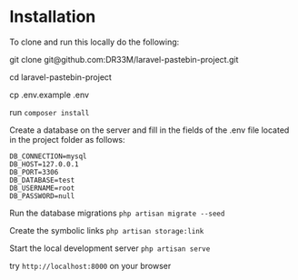 <h1>Installation</h1>
<p>To clone and run this locally do the following:</p>
<p>git clone git@github.com:DR33M/laravel-pastebin-project.git</p>
<p>cd laravel-pastebin-project</p>
<p>cp .env.example .env</p>
<p>run <code>composer install</code></p>
<p>Create a database on the server and fill in the fields of the .env file located in the project folder as follows:</p>


```
DB_CONNECTION=mysql
DB_HOST=127.0.0.1
DB_PORT=3306
DB_DATABASE=test
DB_USERNAME=root
DB_PASSWORD=null
```

<p>Run the database migrations <code>php artisan migrate --seed</code></p>
<p>Create the symbolic links <code>php artisan storage:link</code></p>
<p>Start the local development server <code>php artisan serve</code>
<p>try <code>http://localhost:8000</code> on your browser</p>
